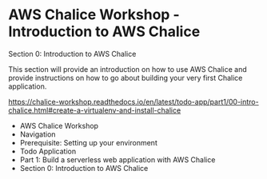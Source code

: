 # AWS Chalice Workshop - Introduction to AWS Chalice

Section 0: Introduction to AWS Chalice

This section will provide an introduction on how to use AWS Chalice and provide instructions on how to go about building your very first Chalice application.

https://chalice-workshop.readthedocs.io/en/latest/todo-app/part1/00-intro-chalice.html#create-a-virtualenv-and-install-chalice

- AWS Chalice Workshop
- Navigation
- Prerequisite: Setting up your environment
- Todo Application
- Part 1: Build a serverless web application with AWS Chalice
- Section 0: Introduction to AWS Chalice
